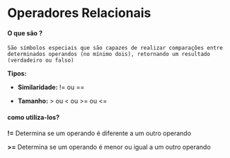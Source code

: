 <h1>Operadores Relacionais</h1>

<h4>O que são ?</h4>

`São símbolos especiais que são capazes de realizar comparações entre determinados operandos (no mínimo dois), retornando um resultado (verdadeiro ou falso)`

<b>Tipos:</b>

- <b>Similaridade:</b> != ou ==

- <b>Tamanho:</b> > ou < ou >= ou <=

<h4>como utiliza-los?</h4>

<b>!=</b> Determina se um operando é diferente a um outro operando

<b>>=</b> Determina se um operando é menor ou igual a um outro operando